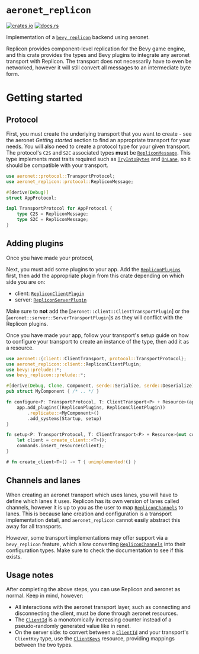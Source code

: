 # `aeronet_replicon`

[![crates.io](https://img.shields.io/crates/v/aeronet_replicon.svg)](https://crates.io/crates/aeronet_replicon)
[![docs.rs](https://img.shields.io/docsrs/aeronet_replicon)](https://docs.rs/aeronet_replicon)

Implementation of a [`bevy_replicon`](https://github.com/projectharmonia/bevy_replicon) backend
using aeronet.

Replicon provides component-level replication for the Bevy game engine, and this crate provides the
types and Bevy plugins to integrate any aeronet transport with Replicon. The transport does not
necessarily have to even be networked, however it will still convert all messages to an intermediate
byte form.

# Getting started

## Protocol

First, you must create the underlying transport that you want to create - see the aeronet *Getting
started* section to find an appropriate transport for your needs. You will also need to create a
protocol type for your given transport. The protocol's `C2S` and `S2C` associated types **must** be
[`RepliconMessage`]. This type implements most traits required such as [`TryIntoBytes`] and
[`OnLane`], so it should be compatible with your transport.

```rs
use aeronet::protocol::TransportProtocol;
use aeronet_replicon::protocol::RepliconMessage;

#[derive(Debug)]
struct AppProtocol;

impl TransportProtocol for AppProtocol {
    type C2S = RepliconMessage;
    type S2C = RepliconMessage;
}
```

## Adding plugins

Once you have made your protocol, 

Next, you must add some plugins to your app. Add the [`RepliconPlugins`] first, then add the 
appropriate plugin from this crate depending on which side you are on:
* client: [`RepliconClientPlugin`]
* server: [`RepliconServerPlugin`]

Make sure to **not** add the [`aeronet::client::ClientTransportPlugin`] or the
[`aeronet::server::ServerTransportPlugin`]s as they will conflict with the Replicon plugins.

Once you have made your app, follow your transport's setup guide on how to configure your transport
to create an instance of the type, then add it as a resource.

```rs
use aeronet::{client::ClientTransport, protocol::TransportProtocol};
use aeronet_replicon::client::RepliconClientPlugin;
use bevy::prelude::*;
use bevy_replicon::prelude::*;

#[derive(Debug, Clone, Component, serde::Serialize, serde::Deserialize)]
pub struct MyComponent { /* .. */ }

fn configure<P: TransportProtocol, T: ClientTransport<P> + Resource>(app: &mut App) {
    app.add_plugins((RepliconPlugins, RepliconClientPlugin))
        .replicate::<MyComponent>()
        .add_systems(Startup, setup)
}

fn setup<P: TransportProtocol, T: ClientTransport<P> + Resource>(mut commands: Commands) {
    let client = create_client::<T>();
    commands.insert_resource(client);
}

# fn create_client<T>() -> T { unimplemented!() }
```

## Channels and lanes

When creating an aeronet transport which uses lanes, you will have to define which lanes it uses.
Replicon has its own version of lanes called channels, however it is up to you as the user to map
[`RepliconChannels`] to lanes. This is because lane creation and configuration is a transport
implementation detail, and `aeronet_replicon` cannot easily abstract this away for all transports.

However, some transport implementations may offer support via a `bevy_replicon` feature, which allow
converting [`RepliconChannels`] into their configuration types. Make sure to check the documentation
to see if this exists.

## Usage notes

After completing the above steps, you can use Replicon and aeronet as normal. Keep in mind, however:
* All interactions with the aeronet transport layer, such as connecting and disconnecting the
  client, must be done through aeronet resources.
* The [`ClientId`] is a monotomically increasing counter instead of a pseudo-randomly generated
  value like in renet.
* On the server side: to convert between a [`ClientId`] and your transport's `ClientKey` type, use
  the [`ClientKeys`] resource, providing mappings between the two types.

[`RepliconMessage`]: protocol::RepliconMessage
[`OnLane`]: aeronet::lane::OnLane
[`TryIntoBytes`]: aeronet::message::TryIntoBytes
[`RepliconPlugins`]: bevy_replicon::RepliconPlugins
[`ClientId`]: bevy_replicon::core::ClientId
[`RepliconClientPlugin`]: client::RepliconClientPlugin
[`RepliconServerPlugin`]: server::RepliconServerPlugin
[`RepliconChannels`]: bevy_replicon::core::replicon_channels::RepliconChannels
[`ClientKeys`]: server::ClientKeys
